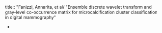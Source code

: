 title:: "Fanizzi, Annarita, et al/ "Ensemble discrete wavelet transform and gray-level co-occurrence matrix for microcalcification cluster classification in digital mammography"

-